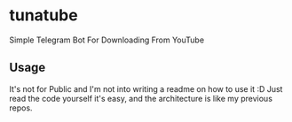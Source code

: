 # tunatube
Simple Telegram Bot For Downloading From YouTube

## Usage
It's not for Public and I'm not into writing a readme on how to use it :D
Just read the code yourself it's easy, and the architecture is like my previous repos.
